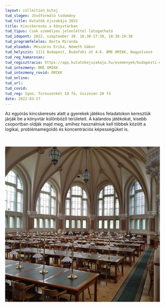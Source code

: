```yaml
---
layout: collection_kutej
tud_slogen: Jövőformáló tudomány
tud_title: Kutatók éjszakája 2022
title: Kincskeresés a könyvtárban
tud_tipus: Csak személyes jelenléttel látogatható
tud_idopont: 2022. szeptember 30. 16:30-17:30, 18:30-19:30
tud_programfelelos: Barta Miranda
tud_eloadok: Mészáros Erika, Németh Gábor
tud_helyszin: 1111 Budapest, Budafoki út 4-6. BME OMIKK, Nagyolvasó
tud_reg_hamarosan:
tud_regisztracio: https://app.kutatokejszakaja.hu/esemenyek/budapesti-muszaki-es-gazdasagtudomanyi-egyetem/kincskereses-a-konyvtarban
tud_intezmeny: BME OMIKK
tud_intezmeny_rovid: OMIKK
tud_online:
tud_url: 
tud_covid:
tud_reg: Igen, Turnusonkét 10 fő, összesen 20 fő
date: 2022-03-27
---
```


Az egyórás kincskeresés alatt a gyerekek játékos feladatokon keresztük járják be a könyvtár különböző területeit. A kalandos játékokat, kisebb csoportban oldják majd meg, amihez használniuk kell többek között a logikai, problémamegoldó és koncentrációs képességüket is.

<br><br>
<img src="images/Kincskereses_a_konyvtarban.jpg" max-width="500" class="center" max-width="500" class="center">